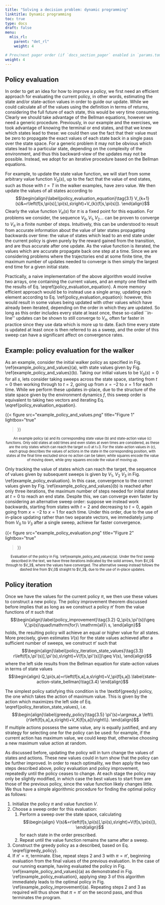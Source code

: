 ```yaml
---
title: "Solving a decision problem: dynamic programming"
linktitle: Dynamic programming
toc: true
type: docs
draft: false
menu:
  mlis_rl:
    parent: "det_rl"
    weight: 4

# Prev/next pager order (if `docs_section_pager` enabled in `params.toml`)
weight: 4
---
```


## Policy evaluation
In order to get an idea for how to improve a policy, we first need an efficient approach for evaluating the current policy, in other words, estimating the state and/or state-action values in order to guide our update.
While we could calculate all of the values using the definition in terms of returns, considering the full future of each state, this would be very time consuming.
Clearly we should take advantage of the Bellman equations, however we need a generic procedure.
Previously, in our example and the exercises, we took advantage of knowing the terminal or end states, and that we knew which states lead to these: we could then use the fact that their value must be zero to propagate the exact values of each state back in a single pass over the state space.
For a generic problem it may not be obvious which states lead to a particular state, depending on the complexity of the environment, and thus this backward-view of the updates may not be possible.
Instead, we adopt for an iterative procedure based on the Bellman equations. 

For example, to update the state value function, we will start from some arbitrary value function $V_0(s)$, up to the fact that the value of end states, such as those with $t=T$ in the walker examples, have zero value.
We then update the values of all states according to
$$\begin{align}\label{policy_evaluation_equation}\tag{3.1}
V_{k+1}(s)&=r\left(f[s,\pi(s)],\pi(s),s\right)+V_{k}(f[s,\pi(s)]).
\end{align}$$
Clearly the value function $V_\pi(s)$ for $\pi$ is a fixed point for this equation.
For problems we consider, the sequence $V_0,V_1,V_2...$ can be proven to converge to $V_\pi$ in a finite number of steps.
Intuitively, this can be understood to result from accurate information about the value of later states propagating backwards over time: the value of states which lead to an end state under the current policy is given purely by the reward gained from the transition, and are thus accurate after one update.
As the value function is iterated, the values which are accurate propagate back one step at a time.
Since we are considering problems where the trajectories end at some finite time, the maximum number of updates needed to converge is then simply the largest end time for a given initial state.

Practically, a naive implementation of the above algorithm would involve two arrays, one containing the current values, and an empty one filled with the results of Eq. \eqref{policy_evaluation_equation}.
A more memory efficient approach would be to instead use a single array, updating each element according to Eq. \ref{policy_evaluation_equation}: however, this would result in some values being updated with other values which have already been iterated, depending on the order in which they are updated.
So long as this order includes every state at least once, these so-called ``in-line'' updates can be shown to still converge to $V_\pi$, often far faster in practice since they use data which is more up to date.
Each time every state is updated at least once is then referred to as a sweep, and the order of this sweep can have a significant affect on convergence rates.

## Example: policy evaluation for the walker
As an example, consider the initial walker policy as specified in Fig. \ref{example_policy_and_values}(a), with state values given by Fig. \ref{example_policy_and_values}(b).
Taking our initial values to be $V_0(s)=0$ for all $s$, lets consider taking sweeps across the state space, starting from $t=0$ then working through to $t=2$, going up from $x=-2$ to $x=1$ for each time.
While we perform these updates in-place, due to the structure of the state space given by the environment dynamics $f$, this sweep order is equivalent to taking two vectors and iterating Eq. \eqref{policy_evaluation_equation}.

{{< 
figure src="example_policy_and_values.png" 
title="Figure 1" 
lightbox="true" 
>}}
<p style="text-align: center; font-size:80%">
An example policy (a) and its corresponding state value (b) and state-action value (c) functions. 
Only odd states at odd times and even states at even times are considered, as these are the only states which can reach the target x=0 at t=3.
For the state-action values in (c), each group describes the values of actions in the state in the corresponding position, with states at the final time excluded since no action can be taken; white squares encode the value of moving down, while grey squares encode the value of moving up.
</p>

Only tracking the value of states which can reach the target, the sequence of values given by subsequent sweeps is given by $V_1$, $V_2$ $V_3$ in Fig. \ref{example_policy_evaluation}.
In this case, convergence to the correct values given by Fig. \ref{example_policy_and_values}(b) is reached after only three iterations, the maximum number of steps needed for initial states at $t=0$ to reach an end state.
Despite this, we can converge even faster by considering an alternative sweep order: suppose we instead work backwards, starting from states with $t=2$ and decreasing to $t=0$, again going from $x=-2$ to $x=1$ for each time.
Under this order, due to the use of in-place updating rather than two separate vectors, we immediately jump from $V_0$ to $V_3$ after a single sweep, achieve far faster convergence.

{{< 
figure src="example_policy_evaluation.png" 
title="Figure 2" 
lightbox="true" 
>}}
<p style="text-align: center; font-size:80%">
Evaluation of the policy in Fig. \ref{example_policy_and_values}(a).
Under the first sweep described in the text, we have three iterations indicated by the solid arrows, from $V_0$ through to $V_3$, where the values have converged.
The alternative sweep instead follows the dashed line from $V_0$ straight to $V_3$, due to the use of in-place updates.
</p>

## Policy iteration
Once we have the values for the current policy $\pi$, we then use these values to construct a new policy.
The policy improvement theorem discussed before implies that as long as we construct a policy $\pi'$ from the value functions of $\pi$ such that 
$$\begin{align}\label{policy_improvement}\tag{3.2}
Q_\pi(s,\pi'(s))\geq V_\pi(s)\quad\mathrm{for}\ \mathrm{all}\ s,
\end{align}$$
holds, the resulting policy will achieve an equal or higher value for all states.
More precisely, given estimates $V(s)$ for the state values achieved after a sufficient number of sweeps, we construct $\pi'$ such that
$$\begin{align}\label{policy_iteration_state_values}\tag{3.3}
r\left(f[s,\pi'(s)],\pi'(s),s\right)+V(f[s,\pi'(s)])\geq V(s),
\end{align}$$
where the left side results from the Bellman equation for state-action values in terms of state values
$$\begin{align}
Q_\pi(s,a)=r\left(f[s,a],a,s\right)+V_\pi(f[s,a]).\label{state-action-state_bellman}\tag{3.4}
\end{align}$$

The simplest policy satisfying this condition is the \textbf{greedy} policy, the one which takes the action of maximum value.
This is given by the action which maximizes the left side of Eq. \eqref{policy_iteration_state_values}, i.e.
$$\begin{align}\label{greedy_policy}\tag{3.5}
\pi'(s)=\argmax_a \left\\{r\left(f[s,a],a,s\right)+V_K(f[s,a])\right\\}.
\end{align}$$
If multiple actions possess the same value, any is equally justified, and any strategy for selecting one for the policy can be used: for example, if the current action has maximum value, we could keep that, otherwise choosing a new maximum value action at random.

As discussed before, updating the policy will in turn change the values of states and actions.
These new values could in turn show that the policy can be further improved.
In order to reach optimality, we then apply the two steps described above, policy evaluation and policy improvement, repeatedly until the policy ceases to change.
At each stage the policy may only be slightly modified, in which case the best values to start from are those of the previous policy, since the value function likely changes little.
We thus have a simple algorithmic procedure for finding the optimal policy as follows:
1.  Initialize the policy $\pi$ and value function $V$.
2.  Choose a sweep order for this evaluation:
	1.  Perform a sweep over the state space, calculating
		$$\begin{align}
		V(s)&=r\left(f[s,\pi(s)],\pi(s),s\right)+V(f[s,\pi(s)]),
		\end{align}$$
		for each state in the order prescribed.
	2.  Repeat until the value function remains the same after a sweep.
3.  Construct the greedy policy as a described, based on Eq. \eqref{greedy_policy}.
4.  If $\pi'=\pi$, terminate. Else, repeat steps 2 and 3 with $\pi=\pi'$, 
	beginning evaluation from the final values of the previous evaluation.
In the case of our running example, having evaluated the policy in Fig. \ref{example_policy_and_values}(a) as demonstrated in Fig. \ref{example_policy_evaluation}, applying step 3 of this algorithm immediately leads to the optimal policy in Fig. \ref{example_policy_improvement}(a).
Repeating steps 2 and 3 as required will thus show that $\pi=\pi'$ on the second pass, and thus terminates the program.